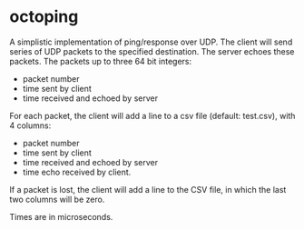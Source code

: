 # octoping

A simplistic implementation of ping/response over UDP. The client will send series of
UDP packets to the specified destination. The server echoes these packets. The packets
up to three 64 bit integers:

* packet number
* time sent by client
* time received and echoed by server

For each packet, the client will add a line to a csv file (default: test.csv), with 4 columns:

* packet number
* time sent by client
* time received and echoed by server
* time echo received by client.

If a packet is lost, the client will add a line to the CSV file, in which the last two columns will be zero.

Times are in microseconds.


